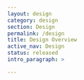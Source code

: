 ```yaml
---
layout: design
category: design
section: Design
permalink: /design
title: Design Overview
active_nav: Design
status: released
intro_paragraph: >

---
```


